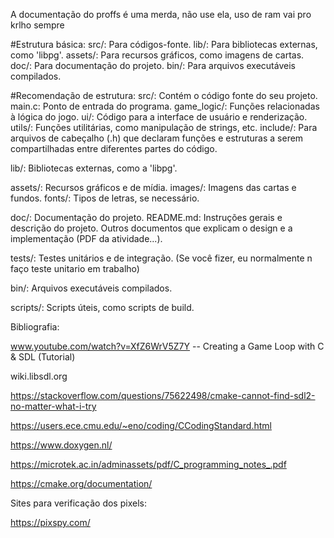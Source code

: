 A documentação do proffs é uma merda, não use ela, uso de ram vai pro krlho sempre

#Estrutura básica:
src/: Para códigos-fonte.
lib/: Para bibliotecas externas, como 'libpg'.
assets/: Para recursos gráficos, como imagens de cartas.
doc/: Para documentação do projeto.
bin/: Para arquivos executáveis compilados.

#Recomendação de estrutura:
src/: Contém o código fonte do seu projeto.
	main.c: Ponto de entrada do programa.
	game_logic/: Funções relacionadas à lógica do jogo.
	ui/: Código para a interface de usuário e renderização.
	utils/: Funções utilitárias, como manipulação de strings, etc.
	include/: Para arquivos de cabeçalho (.h) que declaram funções e estruturas a serem compartilhadas entre diferentes partes do código.

lib/: Bibliotecas externas, como a 'libpg'.

assets/: Recursos gráficos e de mídia.
	images/: Imagens das cartas e fundos.
	fonts/: Tipos de letras, se necessário.

doc/: Documentação do projeto.
	README.md: Instruções gerais e descrição do projeto.
	Outros documentos que explicam o design e a implementação (PDF da atividade...).

tests/: Testes unitários e de integração. (Se você fizer, eu normalmente n faço teste unitario em trabalho)

bin/: Arquivos executáveis compilados.

scripts/: Scripts úteis, como scripts de build.

Bibliografia:

www.youtube.com/watch?v=XfZ6WrV5Z7Y -- Creating a Game Loop with C & SDL (Tutorial)

wiki.libsdl.org

https://stackoverflow.com/questions/75622498/cmake-cannot-find-sdl2-no-matter-what-i-try

https://users.ece.cmu.edu/~eno/coding/CCodingStandard.html

https://www.doxygen.nl/

https://microtek.ac.in/adminassets/pdf/C_programming_notes_.pdf

https://cmake.org/documentation/

Sites para verificação dos pixels:

https://pixspy.com/
